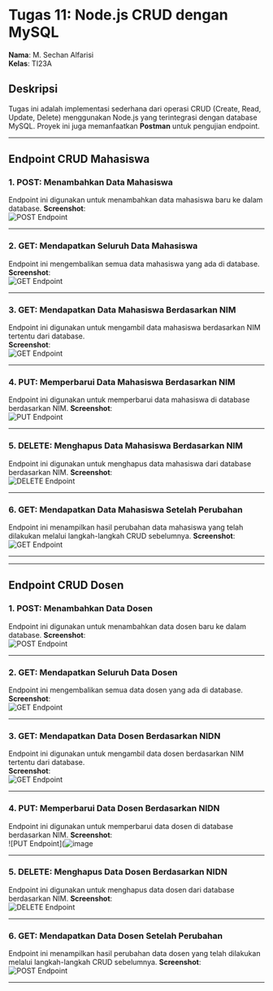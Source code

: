 # Tugas 11: Node.js CRUD dengan MySQL

**Nama**: M. Sechan Alfarisi  
**Kelas**: TI23A  

## Deskripsi
Tugas ini adalah implementasi sederhana dari operasi CRUD (Create, Read, Update, Delete) menggunakan Node.js yang terintegrasi dengan database MySQL. Proyek ini juga memanfaatkan **Postman** untuk pengujian endpoint.

---

## Endpoint CRUD Mahasiswa

### 1. **POST**: Menambahkan Data Mahasiswa
Endpoint ini digunakan untuk menambahkan data mahasiswa baru ke dalam database. 
**Screenshot**:  
![POST Endpoint](https://github.com/user-attachments/assets/f9327a78-43a5-4f23-9058-9433ef83c91f)

---

### 2. **GET**: Mendapatkan Seluruh Data Mahasiswa
Endpoint ini mengembalikan semua data mahasiswa yang ada di database.  
**Screenshot**:  
![GET Endpoint](https://github.com/user-attachments/assets/2432f0a4-8e20-4962-ac56-77dfec18eb64)

---

### 3. **GET**: Mendapatkan Data Mahasiswa Berdasarkan NIM
Endpoint ini digunakan untuk mengambil data mahasiswa berdasarkan NIM tertentu dari database.  
**Screenshot**:  
![GET Endpoint](https://github.com/user-attachments/assets/ad44e897-50d8-4296-b04f-994b7bd4e3ad)

---

### 4. **PUT**: Memperbarui Data Mahasiswa Berdasarkan NIM
Endpoint ini digunakan untuk memperbarui data mahasiswa di database berdasarkan NIM. 
**Screenshot**:  
![PUT Endpoint](https://github.com/user-attachments/assets/7f0d317f-43e1-43b1-a952-6861ca0643f5)

---

### 5. **DELETE**: Menghapus Data Mahasiswa Berdasarkan NIM
Endpoint ini digunakan untuk menghapus data mahasiswa dari database berdasarkan NIM.
**Screenshot**:  
![DELETE Endpoint](https://github.com/user-attachments/assets/b7ce3bd3-f392-4680-acc5-ec79d1e70ab5)

---

### 6. **GET**: Mendapatkan Data Mahasiswa Setelah Perubahan
Endpoint ini menampilkan hasil perubahan data mahasiswa yang telah dilakukan melalui langkah-langkah CRUD sebelumnya.
**Screenshot**:  
![GET Endpoint](https://github.com/user-attachments/assets/30fbb25a-a9f7-4d83-9a7c-731372bd06d9)

---

---

## Endpoint CRUD Dosen

### 1. **POST**: Menambahkan Data Dosen
Endpoint ini digunakan untuk menambahkan data dosen baru ke dalam database. 
**Screenshot**:  
![POST Endpoint](https://github.com/user-attachments/assets/10534689-cbce-48c6-a169-7150a209632c)

---

### 2. **GET**: Mendapatkan Seluruh Data Dosen
Endpoint ini mengembalikan semua data dosen yang ada di database.  
**Screenshot**:  
![GET Endpoint](https://github.com/user-attachments/assets/671a02b6-df51-4410-a04a-219edfa4291d)

---

### 3. **GET**: Mendapatkan Data Dosen Berdasarkan NIDN
Endpoint ini digunakan untuk mengambil data dosen berdasarkan NIM tertentu dari database.  
**Screenshot**:  
![GET Endpoint](https://github.com/user-attachments/assets/84bd50e7-98de-4db1-90ec-cd0494014c87)

---

### 4. **PUT**: Memperbarui Data Dosen Berdasarkan NIDN
Endpoint ini digunakan untuk memperbarui data dosen di database berdasarkan NIM. 
**Screenshot**:  
![PUT Endpoint](![image](https://github.com/user-attachments/assets/fec884b0-1330-4016-9313-6d1405e42e34)

---

### 5. **DELETE**: Menghapus Data Dosen Berdasarkan NIDN
Endpoint ini digunakan untuk menghapus data dosen dari database berdasarkan NIM.
**Screenshot**:  
![DELETE Endpoint](https://github.com/user-attachments/assets/238dc740-0d91-4d83-a8b0-dc3c4af8563b)

---

### 6. **GET**: Mendapatkan Data Dosen Setelah Perubahan
Endpoint ini menampilkan hasil perubahan data dosen yang telah dilakukan melalui langkah-langkah CRUD sebelumnya.
**Screenshot**:  
![POST Endpoint](https://github.com/user-attachments/assets/1f04e68b-478d-4721-93c8-66a93a89b87d)

---
